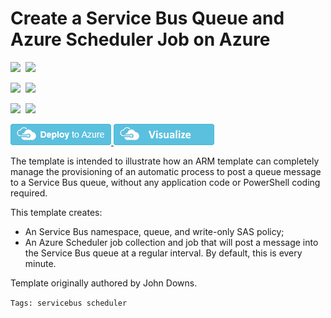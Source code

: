 # Create a Service Bus Queue and Azure Scheduler Job on Azure

<IMG SRC="https://azbotstorage.blob.core.windows.net/badges/101-scheduler-service-bus/PublicLastTestDate.svg" />&nbsp;
<IMG SRC="https://azbotstorage.blob.core.windows.net/badges/101-scheduler-service-bus/PublicDeployment.svg" />&nbsp;

<IMG SRC="https://azbotstorage.blob.core.windows.net/badges/101-scheduler-service-bus/FairfaxLastTestDate.svg" />&nbsp;
<IMG SRC="https://azbotstorage.blob.core.windows.net/badges/101-scheduler-service-bus/FairfaxDeployment.svg" />&nbsp;

<IMG SRC="https://azbotstorage.blob.core.windows.net/badges/101-scheduler-service-bus/BestPracticeResult.svg" />&nbsp;
<IMG SRC="https://azbotstorage.blob.core.windows.net/badges/101-scheduler-service-bus/CredScanResult.svg" />&nbsp;

<a href="https://portal.azure.com/#create/Microsoft.Template/uri/https%3A%2F%2Fraw.githubusercontent.com%2FAzure%2Fazure-quickstart-templates%2Fmaster%2F101-scheduler-service-bus%2Fazuredeploy.json" target="_blank">
    <img src="https://raw.githubusercontent.com/Azure/azure-quickstart-templates/master/1-CONTRIBUTION-GUIDE/images/deploytoazure.png"/>
</a>
<a href="http://armviz.io/#/?load=https%3A%2F%2Fraw.githubusercontent.com%2FAzure%2Fazure-quickstart-templates%2Fmaster%2F101-scheduler-service-bus%2Fazuredeploy.json" target="_blank">
    <img src="https://raw.githubusercontent.com/Azure/azure-quickstart-templates/master/1-CONTRIBUTION-GUIDE/images/visualizebutton.png"/>
</a>

The template is intended to illustrate how an ARM template can completely manage the provisioning of an automatic process to post a queue message to a Service Bus queue, without any application code or PowerShell coding required.

This template creates:
 * An Service Bus namespace, queue, and write-only SAS policy;
 * An Azure Scheduler job collection and job that will post a message into the Service Bus queue at a regular interval. By default, this is every minute.

Template originally authored by John Downs.

`Tags: servicebus scheduler`

